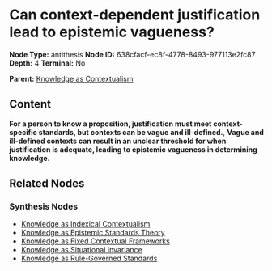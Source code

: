 # Can context-dependent justification lead to epistemic vagueness?

**Node Type:** antithesis
**Node ID:** 638cfacf-ec8f-4778-8493-977113e2fc87
**Depth:** 4
**Terminal:** No

**Parent:** [Knowledge as Contextualism](knowledge-as-contextualism-synthesis-34a646f3-6bed-4d6b-8194-a00ffa60b5bb.md)

## Content

**For a person to know a proposition, justification must meet context-specific standards, but contexts can be vague and ill-defined.**, **Vague and ill-defined contexts can result in an unclear threshold for when justification is adequate, leading to epistemic vagueness in determining knowledge.**

## Related Nodes

### Synthesis Nodes

- [Knowledge as Indexical Contextualism](knowledge-as-indexical-contextualism-synthesis-cc4a9eb6-0aac-48fc-9c4f-0b0851c3c310.md)
- [Knowledge as Epistemic Standards Theory](knowledge-as-epistemic-standards-theory-synthesis-dc188079-a4ba-495f-a5c3-0eef5a6600d5.md)
- [Knowledge as Fixed Contextual Frameworks](knowledge-as-fixed-contextual-frameworks-synthesis-17ba605e-10e6-4860-b7ee-3afa0d8962e1.md)
- [Knowledge as Situational Invariance](knowledge-as-situational-invariance-synthesis-7c3a45f0-b575-4621-a9ea-b2a591558eca.md)
- [Knowledge as Rule-Governed Standards](knowledge-as-rule-governed-standards-synthesis-bc223bbb-9442-4d86-be79-698b1da2eac7.md)
